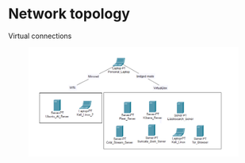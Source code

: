 # Network topology

Virtual connections

<figure><img src="../.gitbook/assets/image (30).png" alt=""><figcaption></figcaption></figure>
